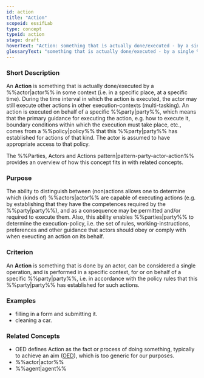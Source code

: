 ```yaml
---
id: action
title: "Action"
scopeid: essifLab
type: concept
typeid: action
stage: draft
hoverText: "Action: something that is actually done/executed - by a single Actor (on behalf of a given Party), as a single operation in a specific context."
glossaryText: "something that is actually done/executed - by a single %%actor|actor%% (on behalf of a given %%party|party%%), as a single operation in a specific context."
---
```


### Short Description
An **Action** is something that is actually done/executed by a %%actor|actor%% in some context (i.e. in a specific place, at a specific time). During the time interval in which the action is executed, the actor may still execute other actions in other execution-contexts (multi-tasking). An action is executed on behalf of a specific %%party|party%%, which means that the primary guidance for executing the action, e.g. how to execute it, boundary conditions within which the execution must take place, etc., comes from a %%policy|policy%% that this %%party|party%% has established for actions of that kind. The actor is assumed to have appropriate access to that policy.

The %%Parties, Actors and Actions pattern|pattern-party-actor-action%% provides an overview of how this concept fits in with related concepts.

### Purpose
The ability to distinguish between (non)actions allows one to determine which (kinds of) %%actors|actor%% are capable of executing actions (e.g. by establishing that they have the competences required by the %%party|party%%), and as a consequence may be permitted and/or required to execute them. Also, this ability enables %%parties|party%% to determine the execution-policy, i.e. the set of rules, working-instructions, preferences and other guidance that actors should obey or comply with when exeucting an action on its behalf.

### Criterion
An **Action** is something that is done by an actor, can be considered a single operation, and is performed in a specific context, for or on behalf of a specific %%party|party%%, i.e. in accordance with the policy rules that this %%party|party%% has established for such actions.

### Examples
- filling in a form and submitting it.
- cleaning a car.

### Related Concepts
<!--Link to any concepts that are similar but distinct, with a note about the relationship.-->
- OED defines Action as the fact or process of doing something, typically to achieve an aim ([OED](https://www.lexico.com/definition/action)), which is too generic for our purposes.
- %%actor|actor%%
- %%agent|agent%%


